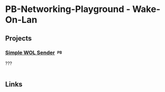 # PB-Networking-Playground - Wake-On-Lan

## Projects

### [Simple WOL Sender](SimpleWOLSender/)&nbsp;&nbsp;<sub><sup>PB</sup></sub>

???<br>
<br>


## Links

<!--&nbsp;&nbsp;● []() - ??? <!--<br>
&nbsp;&nbsp;&nbsp;&nbsp;&nbsp;&nbsp;&nbsp;&nbsp;???-->
